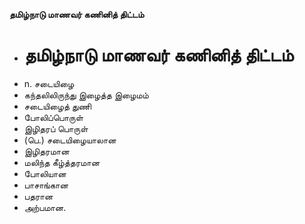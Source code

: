 **தமிழ்நாடு மாணவர் கணினித் திட்டம்**
- # தமிழ்நாடு மாணவர் கணினித் திட்டம்
- n. சடையிழை
- கந்தலிலிருந்து இழைத்த இழைமம்
- சடையிழைத் துணி
- போலிப்பொருள்
- இழிதரப் பொருள்
- (பெ.) சடையிழையாலான
- இழிதரமான
- மலிந்த கீழ்த்தரமான
- போலியான
- பாசாங்கான
- பதரான
- அற்பமான.

